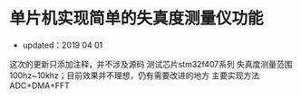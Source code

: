 单片机实现简单的失真度测量仪功能
===
* updated：2019 04 01

这次的更新只添加注释，并不涉及源码
测试芯片stm32f407系列
失真度测量范围100hz~10khz；目前效果并不理想，仍有需要改进的地方
主要实现方法 ADC+DMA+FFT
